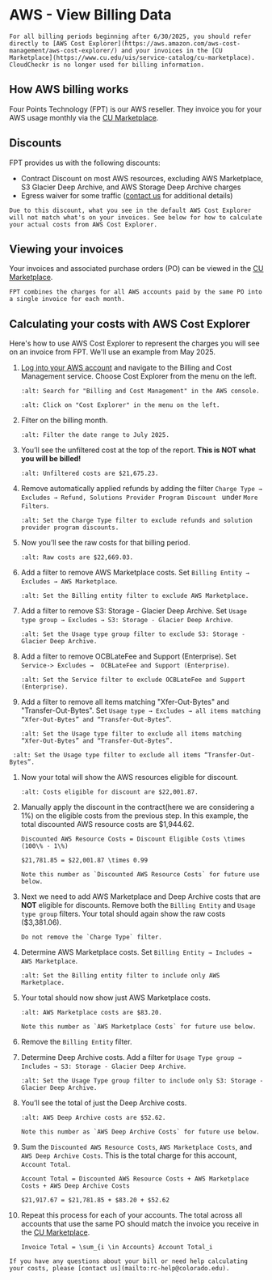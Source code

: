 # AWS - View Billing Data

```{note}
For all billing periods beginning after 6/30/2025, you should refer directly to [AWS Cost Explorer](https://aws.amazon.com/aws-cost-management/aws-cost-explorer/) and your invoices in the [CU Marketplace](https://www.cu.edu/uis/service-catalog/cu-marketplace). CloudCheckr is no longer used for billing information.
```

## How AWS billing works

Four Points Technology (FPT) is our AWS reseller. They invoice you for your AWS usage monthly via the [CU Marketplace](https://www.cu.edu/uis/service-catalog/cu-marketplace).

## Discounts

FPT provides us with the following discounts:

* Contract Discount on most AWS resources, excluding AWS Marketplace, S3 Glacier Deep Archive, and AWS Storage Deep Archive charges
* Egress waiver for some traffic ([contact us](mailto:rc-help@colorado.edu) for additional details)

```{important}
Due to this discount, what you see in the default AWS Cost Explorer will not match what's on your invoices. See below for how to calculate your actual costs from AWS Cost Explorer.
```

## Viewing your invoices

Your invoices and associated purchase orders (PO) can be viewed in the [CU Marketplace](https://www.cu.edu/uis/service-catalog/cu-marketplace).

```{note}
FPT combines the charges for all AWS accounts paid by the same PO into a single invoice for each month.
```

## Calculating your costs with AWS Cost Explorer

Here's how to use AWS Cost Explorer to represent the charges you will see on an invoice from FPT. We'll use an example from May 2025.

1. [Log into your AWS account](../getting-started/aws-console-access) and navigate to the Billing and Cost Management service. Choose Cost Explorer from the menu on the left.
   ```{image} images/billing-and-cost-management.png
   :alt: Search for "Billing and Cost Management" in the AWS console.
   ```
   ```{image} images/cost-explorer-menu.png
   :alt: Click on "Cost Explorer" in the menu on the left.
   ```

1. Filter on the billing month.
   ```{image} images/cost-explorer-billing-month.png
   :alt: Filter the date range to July 2025.
   ```

1. You’ll see the unfiltered cost at the top of the report. **This is NOT what you will be billed!**
   ```{image} images/cost-explorer-unfiltered.png
   :alt: Unfiltered costs are $21,675.23.
   ```

1. Remove automatically applied refunds by adding the filter `Charge Type → Excludes → Refund, Solutions Provider Program Discount ` under `More Filters`.
   ```{image} images/cost-explorer-exclude-refunds.png
   :alt: Set the Charge Type filter to exclude refunds and solution provider program discounts.
   ```

1. Now you’ll see the raw costs for that billing period.
   ```{image} images/cost-explorer-raw.png
   :alt: Raw costs are $22,669.03.
   ```

1. Add a filter to remove AWS Marketplace costs. Set `Billing Entity → Excludes → AWS Marketplace`.
   ```{image} images/cost-explorer-exclude-marketplace.png
   :alt: Set the Billing entity filter to exclude AWS Marketplace.
   ```

1. Add a filter to remove S3: Storage - Glacier Deep Archive. Set `Usage type group → Excludes → S3: Storage - Glacier Deep Archive`.
   ```{image} images/cost-explorer-exclude-deeparchive.png
   :alt: Set the Usage type group filter to exclude S3: Storage - Glacier Deep Archive.
   ```
1. Add a filter to remove OCBLateFee and Support (Enterprise). Set `Service-> Excludes →  OCBLateFee and Support (Enterprise)`.
   ```{image} images/cost-explorer-exclude-ocblatefee.png
   :alt: Set the Service filter to exclude OCBLateFee and Support (Enterprise).
   ```

1. Add a filter to remove all items matching "Xfer-Out-Bytes" and "Transfer-Out-Bytes". Set `Usage type → Excludes → all items matching “Xfer-Out-Bytes” and “Transfer-Out-Bytes”`.
   ```{image} images/cost-explorer-exclude-xferoutbytes.png
   :alt: Set the Usage type filter to exclude all items matching “Xfer-Out-Bytes” and “Transfer-Out-Bytes”.
   ```
  ```{image} images/cost-explorer-exclude-transferoutbytes.png
   :alt: Set the Usage type filter to exclude all items “Transfer-Out-Bytes”.
   ```
1. Now your total will show the AWS resources eligible for discount.
   ```{image} images/cost-explorer-discount-eligible.png
   :alt: Costs eligible for discount are $22,001.87.
   ```

1. Manually apply the discount in the contract(here we are considering a 1%) on the eligible costs from the previous step. In this example, the total discounted AWS resource costs are $1,944.62.
   ```{math}
   Discounted AWS Resource Costs = Discount Eligible Costs \times (100\% - 1\%)
   ```
   ```{math}
   $21,781.85 = $22,001.87 \times 0.99
   ```
   ```{note}
   Note this number as `Discounted AWS Resource Costs` for future use below.
   ```

1. Next we need to add AWS Marketplace and Deep Archive costs that are **NOT** eligible for discounts. Remove both the `Billing Entity` and `Usage type group` filters. Your total should again show the raw costs ($3,381.06).
   ```{important}
   Do not remove the `Charge Type` filter.
   ```

1. Determine AWS Marketplace costs. Set `Billing Entity → Includes → AWS Marketplace`.
   ```{image} images/cost-explorer-include-marketplace.png
   :alt: Set the Billing entity filter to include only AWS Marketplace.
   ```

1. Your total should now show just AWS Marketplace costs.
   ```{image} images/cost-explorer-marketplace.png
   :alt: AWS Marketplace costs are $83.20.
   ```
   ```{note}
   Note this number as `AWS Marketplace Costs` for future use below.
   ```

1. Remove the `Billing Entity` filter.

1. Determine Deep Archive costs. Add a filter for `Usage Type group → Includes → S3: Storage - Glacier Deep Archive`.
   ```{image} images/cost-explorer-include-deeparchive.png
   :alt: Set the Usage Type group filter to include only S3: Storage - Glacier Deep Archive.
   ```

1. You’ll see the total of just the Deep Archive costs.
   ```{image} images/cost-explorer-deeparchive.png
   :alt: AWS Deep Archive costs are $52.62.
   ```
   ```{note}
   Note this number as `AWS Deep Archive Costs` for future use below.
   ```

1. Sum the `Discounted AWS Resource Costs`, `AWS Marketplace Costs`, and `AWS Deep Archive Costs`. This is the total charge for this account, `Account Total`.
   ```{math}
   Account Total = Discounted AWS Resource Costs + AWS Marketplace Costs + AWS Deep Archive Costs
   ```
   ```{math}
   $21,917.67 = $21,781.85 + $83.20 + $52.62
   ```

1. Repeat this process for each of your accounts. The total across all accounts that use the same PO should match the invoice you receive in the [CU Marketplace](https://www.cu.edu/uis/service-catalog/cu-marketplace).
   ```{math}
   Invoice Total = \sum_{i \in Accounts} Account Total_i
   ```

```{note}
If you have any questions about your bill or need help calculating your costs, please [contact us](mailto:rc-help@colorado.edu).
```
